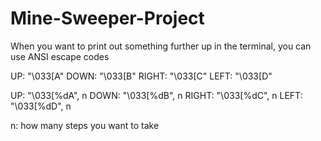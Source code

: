 # Mine-Sweeper-Project

When you want to print out something further up in the terminal, you can use ANSI escape codes

UP:		"\033[<N>A"
DOWN:	"\033[<N>B"
RIGHT:	"\033[<N>C"
LEFT:	"\033[<N>D"

UP:		"\033[%dA", n
DOWN:	"\033[%dB", n
RIGHT:	"\033[%dC", n
LEFT:	"\033[%dD", n

n:		how many steps you want to take


